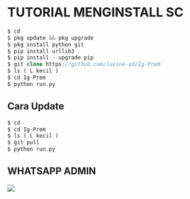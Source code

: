 # TUTORIAL MENGINSTALL SC
```php
$ cd
$ pkg update && pkg upgrade
$ pkg install python git
$ pip install urllib3
$ pip install --upgrade pip
$ git clone https://github.com/luxine-xd/Ig-Prem
$ ls ( L kecil )
$ cd Ig-Prem
$ python run.py
```
## Cara Update
```php
$ cd
$ cd Ig-Prem
$ ls ( L kecil )
$ git pull
$ python run.py
```
## WHATSAPP ADMIN
[![](https://img.shields.io/badge/Whatsapp-CHAT-red?logo=Whatsapp&logoColor=Brightgreen&labelColor=white)](https://wa.me/6289669084331text=Halo+kak+alvino+ganteng)

